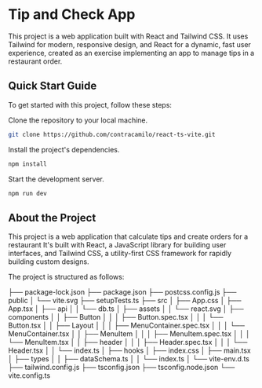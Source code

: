 # Tip and Check App

This project is a web application built with React and Tailwind CSS. It uses Tailwind for modern, responsive design, and React for a dynamic, fast user experience, created as an exercise implementing an app to manage tips in a restaurant order.

## Quick Start Guide

To get started with this project, follow these steps:

 Clone the repository to your local machine.

```bash
git clone https://github.com/contracamilo/react-ts-vite.git
```

Install the project's dependencies.

```bash
npm install
```

Start the development server.

```bash
npm run dev
```

## About the Project

This project is a web application that calculate tips and create orders for a restaurant It's built with React, a JavaScript library for building user interfaces, and Tailwind CSS, a utility-first CSS framework for rapidly building custom designs.

The project is structured as follows:

├── package-lock.json
├── package.json
├── postcss.config.js
├── public
│   └── vite.svg
├── setupTests.ts
├── src
│   ├── App.css
│   ├── App.tsx
│   ├── api
│   │   └── db.ts
│   ├── assets
│   │   └── react.svg
│   ├── components
│   │   ├── Button
│   │   │   ├── Button.spec.tsx
│   │   │   └── Button.tsx
│   │   ├── Layout
│   │   │   ├── MenuContainer.spec.tsx
│   │   │   └── MenuContainer.tsx
│   │   ├── MenuItem
│   │   │   ├── MenuItem.spec.tsx
│   │   │   └── MenuItem.tsx
│   │   ├── header
│   │   │   ├── Header.spec.tsx
│   │   │   └── Header.tsx
│   │   └── index.ts
│   ├── hooks
│   ├── index.css
│   ├── main.tsx
│   ├── types
│   │   ├── dataSchema.ts
│   │   └── index.ts
│   └── vite-env.d.ts
├── tailwind.config.js
├── tsconfig.json
├── tsconfig.node.json
└── vite.config.ts